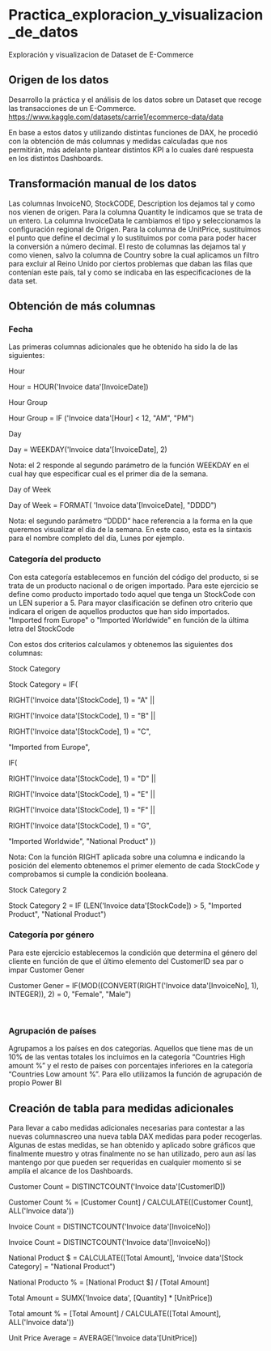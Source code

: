# Practica_exploracion_y_visualizacion_de_datos

Exploración y visualizacion de Dataset de E-Commerce


## Origen de los datos

Desarrollo la práctica y el análisis de los datos sobre un Dataset que recoge las transacciones de un E-Commerce.
https://www.kaggle.com/datasets/carrie1/ecommerce-data/data

En base a estos datos y utilizando distintas funciones de DAX, he procedió con la obtención de más columnas y medidas calculadas que nos permitirán, más adelante plantear distintos KPI a lo cuales daré respuesta en los distintos Dashboards.


## Transformación manual de los datos

Las columnas InvoiceNO, StockCODE, Description los dejamos tal y como nos vienen de origen.
Para la columna Quantity le indicamos que se trata de un entero.
La columna InvoiceData le cambiamos el tipo y seleccionamos la configuración regional de Origen.
Para la columna de UnitPrice, sustituimos el punto que define el decimal y lo sustituimos por coma para poder hacer la conversión a número decimal.
El resto de columnas las dejamos tal y como vienen, salvo la columna de Country sobre la cual aplicamos un filtro para excluir al Reino Unido por ciertos problemas que daban las filas que contenían este país, tal y como se indicaba en las especificaciones de la data set.


## Obtención de más columnas

### Fecha
Las primeras columnas adicionales que he obtenido ha sido la de las siguientes:

Hour

Hour = HOUR('Invoice data'[InvoiceDate])


Hour Group

Hour Group = IF ('Invoice data'[Hour] < 12, "AM", "PM")


Day

Day = WEEKDAY('Invoice data'[InvoiceDate], 2)

Nota: el 2 responde al segundo parámetro de la función WEEKDAY en el cual hay que especificar cual es el primer dia de la semana.


Day of Week

Day of Week = FORMAT( 'Invoice data'[InvoiceDate], "DDDD")

Nota: el segundo parámetro “DDDD” hace referencia a la forma en la que queremos visualizar el dia de la semana. En este caso, esta es la sintaxis para el nombre completo del día, Lunes por ejemplo.


### Categoría del producto
Con esta categoría establecemos en función del código del producto, si se trata de un producto nacional o de origen importado.
Para este ejercicio se define como producto importado todo aquel que tenga un StockCode con un LEN superior a 5.
Para mayor clasificación se definen otro criterio que indicara el origen de aquellos productos que han sido importados. "Imported from Europe" o "Imported Worldwide" en función de la última letra del StockCode

Con estos dos criterios calculamos y obtenemos las siguientes dos columnas:

Stock Category

Stock Category = IF(

RIGHT('Invoice data'[StockCode], 1) = "A" ||

RIGHT('Invoice data'[StockCode], 1) = "B" ||

RIGHT('Invoice data'[StockCode], 1) = "C",

"Imported from Europe",

IF(

RIGHT('Invoice data'[StockCode], 1) = "D" ||

RIGHT('Invoice data'[StockCode], 1) = "E" ||

RIGHT('Invoice data'[StockCode], 1) = "F" ||

RIGHT('Invoice data'[StockCode], 1) = "G",

"Imported Worldwide", "National Product"
))

Nota: Con la función RIGHT aplicada sobre una columna e indicando la posición del elemento obtenemos el primer elemento de cada StockCode y comprobamos si cumple la condición booleana.


Stock Category 2

Stock Category 2 = IF (LEN('Invoice data'[StockCode]) > 5, "Imported Product", "National Product")


### Categoría por género

Para este ejercicio establecemos la condición que determina el género del cliente en función de que el último elemento del CustomerID sea par o impar
Customer Gener

Customer Gener = IF(MOD((CONVERT(RIGHT('Invoice data'[InvoiceNo], 1), INTEGER)), 2) = 0, "Female", "Male")

 
### Agrupación de países

Agrupamos a los países en dos categorías. Aquellos que tiene mas de un 10% de las ventas totales los incluimos en la categoría “Countries High amount %” y el resto de países con porcentajes inferiores en la categoría “Countries Low amount %”. Para ello utilizamos la función de agrupación de propio Power BI


## Creación de tabla para medidas adicionales

Para llevar a cabo medidas adicionales necesarias para contestar a las nuevas columnascreo una nueva tabla DAX medidas para poder recogerlas.
Algunas de estas medidas, se han obtenido y aplicado sobre gráficos que finalmente muestro y otras finalmente no se han utilizado, pero aun así las mantengo por que pueden ser requeridas en cualquier momento si se amplía el alcance de los Dashboards.

Customer Count = DISTINCTCOUNT('Invoice data'[CustomerID])

Customer Count % = [Customer Count] / CALCULATE([Customer Count], ALL('Invoice data'))

Invoice Count = DISTINCTCOUNT('Invoice data'[InvoiceNo])

Invoice Count = DISTINCTCOUNT('Invoice data'[InvoiceNo])

National Product $ = CALCULATE([Total Amount], 'Invoice data'[Stock Category] = "National Product")

National Producto % = [National Product $] / [Total Amount]

Total Amount = SUMX('Invoice data', [Quantity] * [UnitPrice])

Total amount % = [Total Amount] / CALCULATE([Total Amount], ALL('Invoice data'))

Unit Price Average = AVERAGE('Invoice data'[UnitPrice])
 
